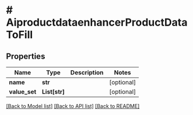 # # AiproductdataenhancerProductDataToFill


## Properties 


Name | Type | Description | Notes
------------ | ------------- | ------------- | -------------
**name**| **str** |   | [optional]
**value_set**| **List[str]** |   | [optional]


[[Back to Model list]](../../README.md#models) [[Back to API list]](../../README.md#endpoints) [[Back to README]](../../README.md)

